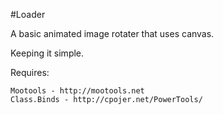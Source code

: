 #Loader

A basic animated image rotater that uses canvas.

Keeping it simple.

Requires:

	Mootools - http://mootools.net
	Class.Binds - http://cpojer.net/PowerTools/
